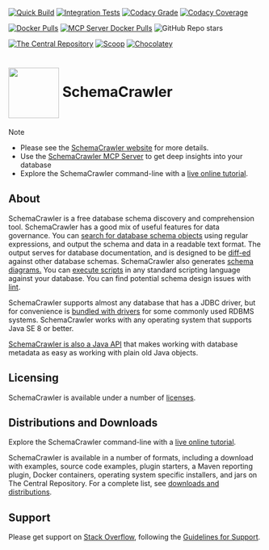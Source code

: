 <!-- markdownlint-disable MD041 -->
[![Quick Build](https://github.com/schemacrawler/SchemaCrawler/workflows/Quick%20Build/badge.svg)](https://github.com/schemacrawler/SchemaCrawler/actions?query=workflow%3A%22Quick+Build%22)
[![Integration Tests](https://github.com/schemacrawler/SchemaCrawler/workflows/Integration%20Tests/badge.svg)](https://github.com/schemacrawler/SchemaCrawler/actions?query=workflow%3A%22Integration+Tests%22)
[![Codacy Grade](https://app.codacy.com/project/badge/Grade/84c0a068ce9349f2bcaa07b5977bd932)](https://app.codacy.com/gh/schemacrawler/SchemaCrawler/dashboard)
[![Codacy Coverage](https://img.shields.io/codacy/coverage/84c0a068ce9349f2bcaa07b5977bd932)](https://app.codacy.com/gh/schemacrawler/SchemaCrawler/dashboard)

[![Docker Pulls](https://img.shields.io/docker/pulls/schemacrawler/schemacrawler?color=FFDAB9)](https://hub.docker.com/r/schemacrawler/schemacrawler/)
[![MCP Server Docker Pulls](https://img.shields.io/docker/pulls/schemacrawler/schemacrawler-ai?color=FFDAB9)](https://hub.docker.com/r/schemacrawler/schemacrawler-ai/)
![GitHub Repo stars](https://img.shields.io/github/stars/schemacrawler/schemacrawler?style=social)

[![The Central Repository](https://img.shields.io/maven-central/v/us.fatehi/schemacrawler)](https://central.sonatype.com/search?q=us.fatehi.schemacrawler&sort=name)
[![Scoop](https://img.shields.io/scoop/v/schemacrawler?color=0F80C1)](https://github.com/ScoopInstaller/Main/blob/master/bucket/schemacrawler.json)
[![Chocolatey](https://img.shields.io/chocolatey/v/schemacrawler?color=0F80C1)]( https://community.chocolatey.org/packages/schemacrawler)


# <img src="https://raw.githubusercontent.com/schemacrawler/SchemaCrawler/main/schemacrawler-website/src/site/resources/images/schemacrawler_logo.png" height="100px" width="100px" valign="middle"/> SchemaCrawler

> [!NOTE]  
> * Please see the [SchemaCrawler website](https://www.schemacrawler.com/) for more details.
> * Use the [SchemaCrawler MCP Server](https://github.com/schemacrawler/SchemaCrawler-MCP-Server-Usage) to get deep insights into your database
> * Explore the SchemaCrawler command-line with a [live online tutorial](https://killercoda.com/schemacrawler).

## About

SchemaCrawler is a free database schema discovery and comprehension tool. SchemaCrawler has a good mix of useful features for data governance. You can [search for database schema objects](https://www.schemacrawler.com/schemacrawler-grep.html) using regular expressions, and output the schema and data in a readable text format. The output serves for database documentation, and is designed to be [diff-ed](https://en.wikipedia.org/wiki/Diff) against other database schemas. SchemaCrawler also generates [schema diagrams.](https://www.schemacrawler.com/diagramming.html) You can [execute scripts](https://www.schemacrawler.com/scripting.html) in any standard scripting language against your database. You can find potential schema design issues with [lint](https://www.schemacrawler.com/lint.html).

SchemaCrawler supports almost any database that has a JDBC driver, but for convenience is [bundled with drivers](https://www.schemacrawler.com/database-support.html) for some commonly used RDBMS systems. SchemaCrawler works with any operating system that supports Java SE 8 or better.

[SchemaCrawler is also a Java API](https://dev.to/sualeh/how-to-get-database-metadata-as-java-pojos-24li) that makes working with database metadata as easy as working with plain old Java objects.


## Licensing

SchemaCrawler is available under a number of [licenses](https://www.schemacrawler.com/license.html).


## Distributions and Downloads

Explore the SchemaCrawler command-line with a [live online tutorial](https://killercoda.com/schemacrawler).

SchemaCrawler is available in a number of formats, including a download with examples, source code examples, plugin starters, a Maven reporting plugin, Docker containers, operating system specific installers, and jars on The Central Repository. For a complete list, see [downloads and distributions](https://www.schemacrawler.com/downloads.html).


## Support

Please get support on [Stack Overflow](https://stackoverflow.com/search?tab=newest&q=schemacrawler), following the [Guidelines for Support](https://www.schemacrawler.com/consulting.html).
